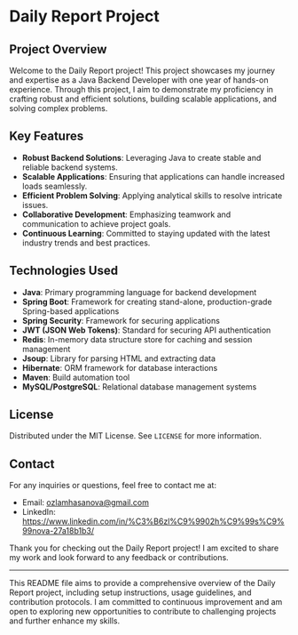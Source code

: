 # Daily Report Project

## Project Overview

Welcome to the Daily Report project! This project showcases my journey and expertise as a Java Backend Developer with one year of hands-on experience. Through this project, I aim to demonstrate my proficiency in crafting robust and efficient solutions, building scalable applications, and solving complex problems.

## Key Features

- **Robust Backend Solutions**: Leveraging Java to create stable and reliable backend systems.
- **Scalable Applications**: Ensuring that applications can handle increased loads seamlessly.
- **Efficient Problem Solving**: Applying analytical skills to resolve intricate issues.
- **Collaborative Development**: Emphasizing teamwork and communication to achieve project goals.
- **Continuous Learning**: Committed to staying updated with the latest industry trends and best practices.


## Technologies Used

- **Java**: Primary programming language for backend development
- **Spring Boot**: Framework for creating stand-alone, production-grade Spring-based applications
- **Spring Security**: Framework for securing applications
- **JWT (JSON Web Tokens)**: Standard for securing API authentication
- **Redis**: In-memory data structure store for caching and session management
- **Jsoup**: Library for parsing HTML and extracting data
- **Hibernate**: ORM framework for database interactions
- **Maven**: Build automation tool
- **MySQL/PostgreSQL**: Relational database management systems


## License

Distributed under the MIT License. See `LICENSE` for more information.

## Contact

For any inquiries or questions, feel free to contact me at:

- Email: ozlamhasanova@gmail.com
- LinkedIn: https://www.linkedin.com/in/%C3%B6zl%C9%9902h%C9%99s%C9%99nova-27a18b1b3/

Thank you for checking out the Daily Report project! I am excited to share my work and look forward to any feedback or contributions.

---

This README file aims to provide a comprehensive overview of the Daily Report project, including setup instructions, usage guidelines, and contribution protocols. I am committed to continuous improvement and am open to exploring new opportunities to contribute to challenging projects and further enhance my skills.
